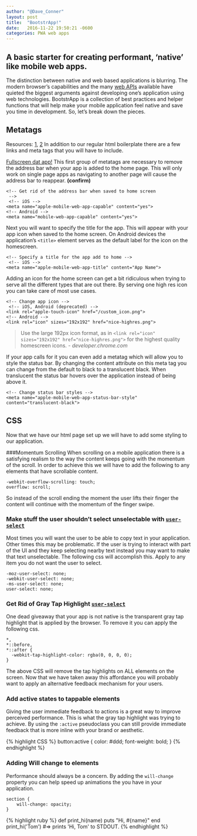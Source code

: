 ```yaml
---
author: "@Dave_Conner"
layout: post
title:  "BootstrApp!"
date:   2016-11-22 19:50:21 -0600
categories: PWA web apps
---
```




## A basic starter for creating performant, ‘native’ like mobile web apps.

The distinction between native and web based applications is blurring. The modern browser’s capabilities and the many [web APIs](https://developer.mozilla.org/en-US/docs/Web/API) available have quieted the biggest arguments against developing one’s application using web technologies. BootstrApp is a collection of best practices and helper functions that will help make your mobile application feel native and save you time in development. So, let’s break down the pieces.

## Metatags
Resources: [1](https://developer.apple.com/library/content/documentation/AppleApplications/Reference/SafariWebContent/ConfiguringWebApplications/ConfiguringWebApplications.html), [2](https://developers.chrome.com/multidevice/android/installtohomescreen)
In addition to our regular html boilerplate there are a few links and meta tags that you will have to include.


[Fullscreen dat app!](https://developers.google.com/web/fundamentals/native-hardware/fullscreen/)
This first group of metatags are necessary to remove the address bar when your app is added to the home page. This will only work on single page apps as navigating to another page will cause the address bar to reappear. **(confirm)**
```
<!-- Get rid of the address bar when saved to home screen
 -->
 <!-- iOS -->
<meta name="apple-mobile-web-app-capable" content="yes">
<!-- Android -->
<meta name="mobile-web-app-capable" content="yes">
```

Next you will want to specify the title for the app. This will appear with your app icon when saved to the home screen. On Android devices the application’s `<title>` element serves as the default label for the icon on the homescreen.

```
<!-- Specify a title for the app add to home -->
 <!-- iOS -->
<meta name="apple-mobile-web-app-title" content="App Name">
```

Adding an icon for the home screen can get a bit ridiculous when trying to serve all the different types that are out there. By serving one high res icon you can take care of most use cases.

```
<!-- Change app icon -->
 <!-- iOS, Android (deprecated) -->
<link rel="apple-touch-icon" href="/custom_icon.png">
<!-- Android -->
<link rel="icon" sizes="192x192" href="nice-highres.png">
```



> Use the large 192px icon format, as in `<link rel="icon" sizes="192x192" href="nice-highres.png">` for the highest quality homescreen icons. - *developer.chrome.com*


If your app calls for it you can even add a metatag which will allow you to style the status bar. By changing the content attribute on this meta tag you can change from the default to black to a translucent black. When translucent the status bar hovers over the application instead of being above it.
```
<!-- Change status bar styles -->
<meta name="apple-mobile-web-app-status-bar-style" content="translucent-black">
```


## CSS
Now that we have our html page set up we will have to add some styling to our application.

###Momentum Scrolling
When scrolling on a mobile application there is a satisfying realism to the way the content keeps going with the momentum of the scroll. In order to achieve this we will have to add the following to any elements that have scrollable content.

```
-webkit-overflow-scrolling: touch;
overflow: scroll;
```

So instead of the scroll ending the moment the user lifts their finger the content will continue with the momentum of the finger swipe.

### Make stuff the user shouldn’t select unselectable with [`user-select`](https://developer.mozilla.org/en-US/docs/Web/CSS/user-select)
Most times you will want the user to be able to copy text in your application. Other times this may be problematic. If the user is trying to interact with part of the UI and they keep selecting nearby text instead you may want to make that text unselectable. The following css will accomplish this. Apply to any item you do not want the user to select.

```
-moz-user-select: none;
-webkit-user-select: none;
-ms-user-select: none;
user-select: none;
```

### Get Rid of Gray Tap Highlight [`user-select`](https://developer.apple.com/library/content/documentation/AppleApplications/Reference/SafariWebContent/AdjustingtheTextSize/AdjustingtheTextSize.html#//apple_ref/doc/uid/TP40006510-SW5)
One dead giveaway that your app is not native is the transparent gray tap highlight that is applied by the browser. To remove it you can apply the following css.

```
*,
*::before,
*::after {
  -webkit-tap-highlight-color: rgba(0, 0, 0, 0);
}
```

The above CSS will remove the tap highlights on ALL elements on the screen. Now that we have taken away this affordance you will probably want to apply an alternative feedback mechanism for your users.

### Add active states to tappable elements
Giving the user immediate feedback to actions is a great way to improve perceived performance. This is what the gray tap highlight was trying to achieve. By using the `:active` pseudoclass you can still provide immediate feedback that is more inline with your brand or aesthetic.

{% highlight CSS %}
button:active {
	color: #ddd;
	font-weight: bold;
}
{% endhighlight %}

### Adding Will change to elements
Performance should always be a concern. By adding the `will-change` property you can help speed up animations the you have in your application.
```
section {
	will-change: opacity;
}
```



{% highlight ruby %}
def print_hi(name)
  puts "Hi, #{name}"
end
print_hi('Tom')
#=> prints 'Hi, Tom' to STDOUT.
{% endhighlight %}
